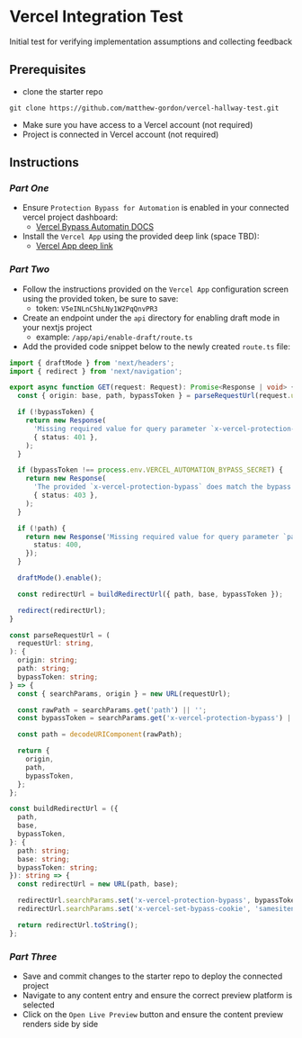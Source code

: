 # Vercel Integration Test

Initial test for verifying implementation assumptions and collecting feedback

## Prerequisites

- clone the starter repo

```
git clone https://github.com/matthew-gordon/vercel-hallway-test.git
```

- Make sure you have access to a Vercel account (not required)
- Project is connected in Vercel account (not required)

## Instructions

### _Part One_

- Ensure `Protection Bypass for Automation` is enabled in your connected vercel project dashboard:
  - [Vercel Bypass Automatin DOCS](https://vercel.com/docs/security/deployment-protection/methods-to-bypass-deployment-protection/protection-bypass-automation#)
- Install the `Vercel App` using the provided deep link (space TBD):
  - [Vercel App deep link]()

### _Part Two_

- Follow the instructions provided on the `Vercel App` configuration screen using the provided token, be sure to save:
  - token: `V5eINLnC5hLNy1W2PqQnvPR3`
- Create an endpoint under the `api` directory for enabling draft mode in your nextjs project
  - example: `/app/api/enable-draft/route.ts`
- Add the provided code snippet below to the newly created `route.ts` file:

```typescript
import { draftMode } from 'next/headers';
import { redirect } from 'next/navigation';

export async function GET(request: Request): Promise<Response | void> {
  const { origin: base, path, bypassToken } = parseRequestUrl(request.url);

  if (!bypassToken) {
    return new Response(
      'Missing required value for query parameter `x-vercel-protection-bypass`',
      { status: 401 },
    );
  }

  if (bypassToken !== process.env.VERCEL_AUTOMATION_BYPASS_SECRET) {
    return new Response(
      'The provided `x-vercel-protection-bypass` does match the bypass secret for this deployment.',
      { status: 403 },
    );
  }

  if (!path) {
    return new Response('Missing required value for query parameter `path`', {
      status: 400,
    });
  }

  draftMode().enable();

  const redirectUrl = buildRedirectUrl({ path, base, bypassToken });

  redirect(redirectUrl);
}

const parseRequestUrl = (
  requestUrl: string,
): {
  origin: string;
  path: string;
  bypassToken: string;
} => {
  const { searchParams, origin } = new URL(requestUrl);

  const rawPath = searchParams.get('path') || '';
  const bypassToken = searchParams.get('x-vercel-protection-bypass') || '';

  const path = decodeURIComponent(rawPath);

  return {
    origin,
    path,
    bypassToken,
  };
};

const buildRedirectUrl = ({
  path,
  base,
  bypassToken,
}: {
  path: string;
  base: string;
  bypassToken: string;
}): string => {
  const redirectUrl = new URL(path, base);

  redirectUrl.searchParams.set('x-vercel-protection-bypass', bypassToken);
  redirectUrl.searchParams.set('x-vercel-set-bypass-cookie', 'samesitenone');

  return redirectUrl.toString();
};
```

### _Part Three_

- Save and commit changes to the starter repo to deploy the connected project
- Navigate to any content entry and ensure the correct preview platform is selected
- Click on the `Open Live Preview` button and ensure the content preview renders side by side
